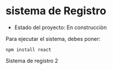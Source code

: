 <h1>sistema de Registro</h1>

- Estado del proyecto: En construcciòn

Para ejecutar el sistema, debes poner:

```npm install react```

Sistema de registro 2

